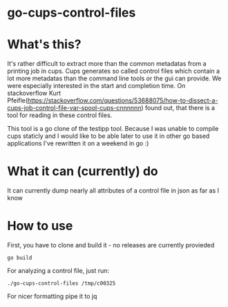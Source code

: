 go-cups-control-files
========

# What's this?
It's rather difficult to extract more than the common metadatas from a printing job in cups. Cups generates so called control files which contain a lot more metadatas than the command line tools or the gui can provide. We were especially interested in the start and completion time. On stackoverflow Kurt Pfeifle(https://stackoverflow.com/questions/53688075/how-to-dissect-a-cups-job-control-file-var-spool-cups-cnnnnnn) found out, that there is a tool for reading in these control files.

This tool is a go clone of the testipp tool. Because I was unable to compile cups staticly and I would like to be able later to use it in other go based applications I've rewritten it on a weekend in go :)

# What it can (currently) do
It can currently dump nearly all attributes of a control file in json as far as I know 

# How to use
First, you have to clone and build it - no releases are currently provieded

```
go build
```

For analyzing a control file, just run:
```
./go-cups-control-files /tmp/c00325
```

For nicer formatting pipe it to jq
